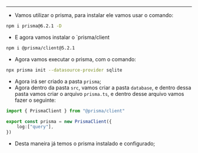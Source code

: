 ___
- Vamos utilizar o prisma, para instalar ele vamos usar o comando:
```zsh
npm i prisma@6.2.1 -D
```
- E agora vamos instalar o `prisma/client
```zsh
npm i @prisma/client@5.2.1
```
- Agora vamos executar o prisma, com o comando:
```zsh
npx prisma init --datasource-provider sqlite
```
- Agora irá ser criado a pasta `prisma`;
- Agora dentro da pasta `src`, vamos criar a pasta `database`, e dentro dessa pasta vamos criar o arquivo `prisma.ts`, e dentro desse arquivo vamos fazer o seguinte:
```ts
import { PrismaClient } from "@prisma/client"

export const prisma = new PrismaClient({
	log:["query"],
})
```
- Desta maneira já temos o prisma instalado e configurado;
